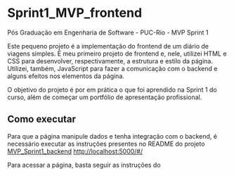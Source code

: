 # Sprint1_MVP_frontend
Pós Graduação em Engenharia de Software - PUC-Rio - MVP Sprint 1

Este pequeno projeto é a implementação do frontend de um diário de viagens simples. É meu primeiro projeto de frontend e, nele, utilizei  HTML e CSS para desenvolver, respectivamente, a estrutura e estilo da página. Utilizei, também, JavaScript para fazer a comunicação com o backend e alguns efeitos nos elementos da página.

O objetivo do projeto é por em prática o que foi aprendido na Sprint 1 do curso, além de começar um portfólio de apresentação profissional.

## Como executar 

Para que a página manipule dados e tenha integração com o backend, é necessário executar as instruções presentes no README do projeto [MVP_Sprint1_backend]()
[http://localhost:5000/#/](https://github.com/mcostaconrado/Sprint1_MVP_backend/blob/work-branch/README.md)

Para acessar a página, basta seguir as instruções do